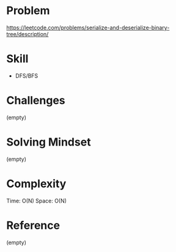 
# Problem
https://leetcode.com/problems/serialize-and-deserialize-binary-tree/description/

# Skill
- DFS/BFS

# Challenges
(empty)

# Solving Mindset
(empty)

# Complexity
Time: O(N)
Space: O(N)

# Reference
(empty)
